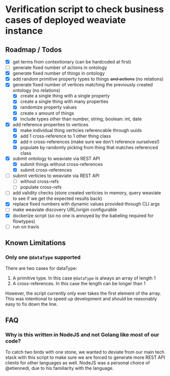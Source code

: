# Verification script to check business cases of deployed weaviate instance

## Roadmap / Todos

* [x] get terms from contextionary (can be hardcoded at first)
* [ ] generate fixed number of actions in ontology
* [x] generate fixed number of things in ontology
* [x] add random primitive property types to things ~~and actions~~ (no relations)
* [x] generate fixed number of vertices matching the previously created ontology (no relations) 
  * [x] create a single thing with a single property
  * [x] create a single thing with many properties
  * [x] randomize property values
  * [x] create x amount of things
  * [x] include types other than number, string, boolean: int, date
* [x] add reference properties to vertices
  * [x] make individual thing verticies referencable through uuids
  * [x] add 1 cross-reference to 1 other thing class 
  * [x] add n cross-references (make sure we don't reference ourselves!)
  * [x] populate by randomly picking from thing that matches referenced class
* [x] submit ontology to weaviate via REST API
  * [x] submit things without cross-references
  * [x] submit cross-references
* [ ] submit verticies to weaviate via REST API
  * [ ] without cross-refs
  * [ ] populate cross-refs
* [ ] add validity checks (store created verticies in memory, query weaviate to see if
  we get the expected results back)
* [x] replace fixed numbers with dynamic values provided through CLI args
* [ ] make weaviate discovery URL/origin configurable
* [x] dockerize script (so no one is annoyed by the babeling required for flowtypes)
* [ ] run on travis

## Known Limitations

### Only one `@dataType` supported
There are two cases for dataType:

1. A primitive type. In this case `@dataType` is always an array of length 1
2. A cross-references. In this case the length can be longer than 1

However, the script currently only ever takes the first element of the array. 
This was intentional to speed up development and should be reasonably easy to fix down the line.

## FAQ

### Why is this written in NodeJS and not Golang like most of our code?

To catch two birds with one stone, we wanted to deviate from our main tech stack 
with this script to make sure we are forced to generate more REST API clients for
other languages as well. NodeJS was a personal choice of @etiennedi, due to his 
familiarity with the language.
